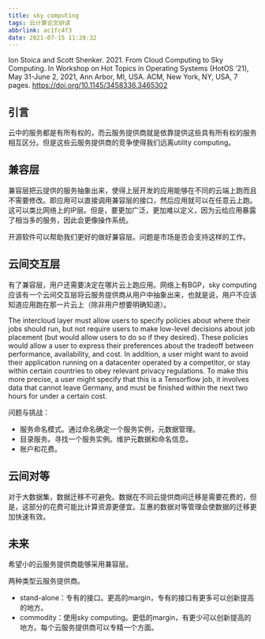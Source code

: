 ```yaml
---
title: sky computing
tags: 云计算论文研读
abbrlink: ac1fc4f3
date: 2021-07-15 11:20:32
---
```


Ion Stoica and Scott Shenker. 2021. From Cloud Computing to Sky Computing. In Workshop on Hot Topics in Operating Systems (HotOS ’21), May 31-June 2, 2021, Ann Arbor, MI, USA. ACM, New York, NY, USA, 7 pages. https://doi.org/10.1145/3458336.3465302

<!-- more -->

## 引言

云中的服务都是有所有权的，而云服务提供商就是依靠提供这些具有所有权的服务相互区分。但是这些云服务提供商的竞争使得我们远离utility computing。

## 兼容层

兼容层把云提供的服务抽象出来，使得上层开发的应用能够在不同的云端上跑而且不需要修改。即应用可以直接调用兼容层的接口，然后应用就可以在任意云上跑。这可以类比网络上的IP层。但是，要更加广泛，更加难以定义，因为云给应用暴露了相当多的服务，因此会更像操作系统。

开源软件可以帮助我们更好的做好兼容层。问题是市场是否会支持这样的工作。

## 云间交互层

有了兼容层，用户还需要决定在哪片云上跑应用。网络上有BGP，sky computing应该有一个云间交互层将云服务提供商从用户中抽象出来，也就是说，用户不应该知道应用跑在那一片云上（除非用户想要明确知道）。

The intercloud layer must allow users to specify policies about where their jobs should run, but not require users to make low-level decisions about job placement (but would allow users to do so if they desired). These policies would allow a user to express their preferences about the tradeoff between performance, availability, and cost. In addition, a user might want to avoid their application running on a datacenter operated by a competitor, or stay within certain countries to obey relevant privacy regulations. To make this more precise, a user might specify that this is a Tensorflow job, it involves data that cannot leave Germany, and must be finished within the next two hours for under a certain cost.

问题与挑战：

* 服务命名模式。通过命名确定一个服务实例，元数据管理。
* 目录服务。寻找一个服务实例。维护元数据和命名信息。
* 账户和花费。

## 云间对等

对于大数据集，数据迁移不可避免。数据在不同云提供商间迁移是需要花费的，但是，这部分的花费可能比计算资源更便宜。互惠的数据对等管理会使数据的迁移更加快速有效。

## 未来

希望小的云服务提供商能够采用兼容层。

两种类型云服务提供商。

* stand-alone：专有的接口。更高的margin，专有的接口有更多可以创新提高的地方。
* commodity：使用sky computing。更低的margin，有更少可以创新提高的地方。每个云服务提供商可以专精一个方面。